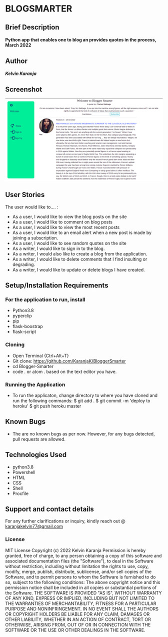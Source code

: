 # BLOGSMARTER

## Brief Description
#### Python app that enables one to blog an provides quotes in the process, March 2022

## Author
#### *Kelvin Karanja*

## Screenshot
<img src='https://github.com/KaranjaK/BloggerSmarter/blob/master/app/static/photos/Screenshot.png'>

## User Stories
The user would like to.... :
* As a user, I would like to view the blog posts on the site
* As a user, I would like to comment on blog posts
* As a user, I would like to view the most recent posts
* As a user, I would like to an email alert when a new post is made by joining a subscription.
* As a user, I would like to see random quotes on the site
* As a writer, I would like to sign in to the blog.
* As a writer, I would also like to create a blog from the application.
* As a writer, I would like to delete comments that I find insulting or degrading.
* As a writer, I would like to update or delete blogs I have created.

## Setup/Installation Requirements
### For the application to run, install
* Python3.8
* pyperclip
* pip
* flask-boostrap
* flask-script

### Cloning
* Open Terminal {Ctrl+Alt+T}
* Git clone: https://github.com/KaranjaK/BloggerSmarter
* cd Blogger-Smarter
* code . or atom . based on the text editor you have.

### Running the Application
* To run the applicaton, change directory to where you have cloned and run the following commands:
        $ git add .
        $ git commit -m 'deploy to heroku'
        $ git push heroku master

## Known Bugs
* The are no known bugs as per now. However, for any bugs detected, pull requests are allowed.

## Technologies Used
* python3.8
* Powershell
* HTML
* CSS
* Shell
* Procfile

## Support and contact details
For any further clarifications or inquiry, kindly reach out @ karanjakelvin77@gmail.com

### License
MIT License
Copyright (c) 2022 Kelvin Karanja
Permission is hereby granted, free of charge, to any person obtaining a copy
of this software and associated documentation files (the "Software"), to deal
in the Software without restriction, including without limitation the rights
to use, copy, modify, merge, publish, distribute, sublicense, and/or sell
copies of the Software, and to permit persons to whom the Software is
furnished to do so, subject to the following conditions:
The above copyright notice and this permission notice shall be included in all
copies or substantial portions of the Software.
THE SOFTWARE IS PROVIDED "AS IS", WITHOUT WARRANTY OF ANY KIND, EXPRESS OR
IMPLIED, INCLUDING BUT NOT LIMITED TO THE WARRANTIES OF MERCHANTABILITY,
FITNESS FOR A PARTICULAR PURPOSE AND NONINFRINGEMENT. IN NO EVENT SHALL THE
AUTHORS OR COPYRIGHT HOLDERS BE LIABLE FOR ANY CLAIM, DAMAGES OR OTHER
LIABILITY, WHETHER IN AN ACTION OF CONTRACT, TORT OR OTHERWISE, ARISING FROM,
OUT OF OR IN CONNECTION WITH THE SOFTWARE OR THE USE OR OTHER DEALINGS IN THE
SOFTWARE.